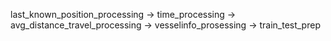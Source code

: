 last_known_position_processing -> time_processing -> avg_distance_travel_processing -> vesselinfo_prosessing -> train_test_prep